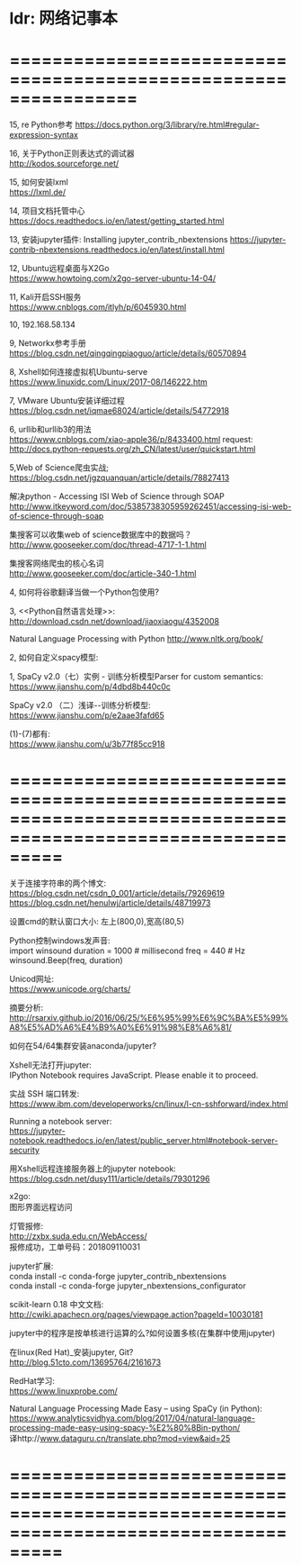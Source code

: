 # ldr: 网络记事本
================================================================
================================================================






15, re  Python参考
https://docs.python.org/3/library/re.html#regular-expression-syntax



16, 关于Python正则表达式的调试器  
http://kodos.sourceforge.net/


15, 如何安装lxml  
https://lxml.de/


14, 项目文档托管中心  
https://docs.readthedocs.io/en/latest/getting_started.html


13, 安装jupyter插件: Installing jupyter_contrib_nbextensions
https://jupyter-contrib-nbextensions.readthedocs.io/en/latest/install.html


12, Ubuntu远程桌面与X2Go  
https://www.howtoing.com/x2go-server-ubuntu-14-04/



11, Kali开启SSH服务   
https://www.cnblogs.com/itlyh/p/6045930.html



10, 192.168.58.134


9, Networkx参考手册  
https://blog.csdn.net/qingqingpiaoguo/article/details/60570894

8, Xshell如何连接虚拟机Ubuntu-serve  
https://www.linuxidc.com/Linux/2017-08/146222.htm


7, VMware Ubuntu安装详细过程  
https://blog.csdn.net/iqmae68024/article/details/54772918

6, urllib和urllib3的用法   
https://www.cnblogs.com/xiao-apple36/p/8433400.html
request:  
http://docs.python-requests.org/zh_CN/latest/user/quickstart.html

5,Web of Science爬虫实战;  
https://blog.csdn.net/jgzquanquan/article/details/78827413  

解决python - Accessing ISI Web of Science through SOAP  
http://www.itkeyword.com/doc/5385738305959262451/accessing-isi-web-of-science-through-soap  

集搜客可以收集web of science数据库中的数据吗？  
http://www.gooseeker.com/doc/thread-4717-1-1.html

集搜客网络爬虫的核心名词  
http://www.gooseeker.com/doc/article-340-1.html  


4, 如何将谷歌翻译当做一个Python包使用?

3, <<Python自然语言处理>>:    
http://download.csdn.net/download/jiaoxiaogu/4352008

Natural Language Processing with Python
http://www.nltk.org/book/  


2, 如何自定义spacy模型:  

1, SpaCy v2.0（七）实例 - 训练分析模型Parser for custom semantics:  
https://www.jianshu.com/p/4dbd8b440c0c

SpaCy v2.0 （二）浅译--训练分析模型:  
https://www.jianshu.com/p/e2aae3fafd65  

(1)-(7)都有:  
https://www.jianshu.com/u/3b77f85cc918


=============================================================================================================
=============================================================================================================

关于连接字符串的两个博文:  
https://blog.csdn.net/csdn_0_001/article/details/79269619  
https://blog.csdn.net/henulwj/article/details/48719973

设置cmd的默认窗口大小: 左上(800,0),宽高(80,5)

Python控制windows发声音:  
import winsound
duration = 1000  # millisecond
freq = 440  # Hz
winsound.Beep(freq, duration)

Unicod网址:  
https://www.unicode.org/charts/  

摘要分析:  
http://rsarxiv.github.io/2016/06/25/%E6%95%99%E6%9C%BA%E5%99%A8%E5%AD%A6%E4%B9%A0%E6%91%98%E8%A6%81/ 

如何在54/64集群安装anaconda/jupyter?

Xshell无法打开jupyter:  
IPython Notebook requires JavaScript. Please enable it to proceed.  

实战 SSH 端口转发:  
https://www.ibm.com/developerworks/cn/linux/l-cn-sshforward/index.html

Running a notebook server:  
https://jupyter-notebook.readthedocs.io/en/latest/public_server.html#notebook-server-security  

用Xshell远程连接服务器上的jupyter notebook:  
https://blog.csdn.net/dusy111/article/details/79301296

x2go:  
图形界面远程访问  

灯管报修:  
http://zxbx.suda.edu.cn/WebAccess/  
报修成功，工单号码：201809110031

jupyter扩展:  
conda install -c conda-forge jupyter_contrib_nbextensions  
conda install -c conda-forge jupyter_nbextensions_configurator  

scikit-learn 0.18 中文文档:  
http://cwiki.apachecn.org/pages/viewpage.action?pageId=10030181  

jupyter中的程序是按单核进行运算的么?如何设置多核(在集群中使用jupyter)    

在linux(Red Hat)_安装jupyter, Git?  
http://blog.51cto.com/13695764/2161673

RedHat学习:  
https://www.linuxprobe.com/

Natural Language Processing Made Easy – using SpaCy (​in Python):  
https://www.analyticsvidhya.com/blog/2017/04/natural-language-processing-made-easy-using-spacy-%E2%80%8Bin-python/  
译http://www.dataguru.cn/translate.php?mod=view&aid=25  

=============================================================================================================
=============================================================================================================
